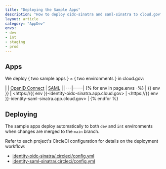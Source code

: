 ```yaml
---
title: "Deploying the Sample Apps"
description: "How to deploy oidc-sinatra and saml-sinatra to cloud.gov"
layout: article
category: "AppDev"
envs:
- dev
- int
- staging
- prod
---
```


## Apps

We deploy { two sample apps } &times; { two environments } in cloud.gov:

| | [OpenID Connect](https://github.com/18f/identity-oidc-sinatra/) | [SAML](https://github.com/18f/identity-oidc-saml/) |
|---|-----|
{% for env in page.envs -%}
| {{ env }} | <https://{{ env }}-identity-oidc-sinatra.app.cloud.gov> | <https://{{ env }}-identity-saml-sinatra.app.cloud.gov> |
{% endfor %}

## Deploying

The sample apps deploy automatically to both `dev` and `int` environments when changes are merged to the `main` branch.

Refer to each project's CircleCI configuration for details on the deployment workflow:

- [identity-oidc-sinatra/.circleci/config.yml](https://github.com/18F/identity-oidc-sinatra/blob/main/.circleci/config.yml)
- [identity-saml-sinatra/.circleci/config.yml](https://github.com/18F/identity-saml-sinatra/blob/main/.circleci/config.yml)
